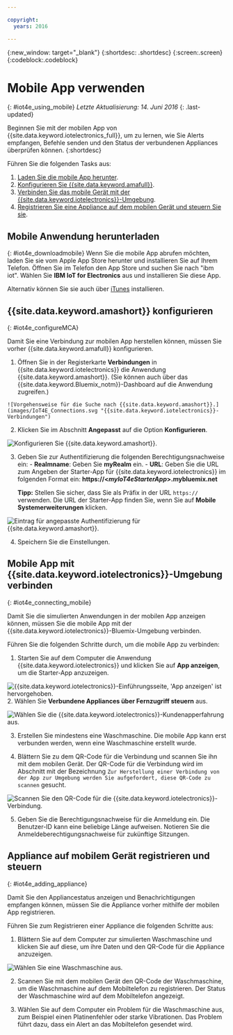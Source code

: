 ```yaml
---

copyright:
  years: 2016

---
```



<!-- Common attributes used in the template are defined as follows: -->
{:new_window: target="_blank"}
{:shortdesc: .shortdesc}
{:screen:.screen}
{:codeblock:.codeblock}

# Mobile App verwenden
{: #iot4e_using_mobile}
*Letzte Aktualisierung: 14. Juni 2016*
{: .last-updated}

Beginnen Sie mit der mobilen App von {{site.data.keyword.iotelectronics_full}}, um zu lernen, wie Sie Alerts empfangen, Befehle senden und den Status der verbundenen Appliances überprüfen können.
{:shortdesc}

Führen Sie die folgenden Tasks aus: 
1. [Laden Sie die mobile App herunter](#iot4e_downloadmobile). 
2. [Konfigurieren Sie {{site.data.keyword.amafull}}](#iot4e_configureMCA). 
3. [Verbinden Sie das mobile Gerät mit der {{site.data.keyword.iotelectronics}}-Umgebung](#iot4e_connecting_mobile). 
4. [Registrieren Sie eine Appliance auf dem mobilen Gerät und steuern Sie sie](#iot4e_adding_appliance). 


 ## Mobile Anwendung herunterladen
 {: #iot4e_downloadmobile}
Wenn Sie die mobile App abrufen möchten, laden Sie sie vom Apple App Store herunter und installieren Sie auf Ihrem Telefon. Öffnen Sie im Telefon den App Store und suchen Sie nach "ibm iot". Wählen Sie **IBM IoT for Electronics** aus und installieren Sie diese App. 

 Alternativ können Sie sie auch über [iTunes](https://itunes.apple.com/us/app/ibm-iot-for-electronics/id1103404928?ls=1&mt=8) installieren. 

## {{site.data.keyword.amashort}} konfigurieren
{: #iot4e_configureMCA}

Damit Sie eine Verbindung zur mobilen App herstellen können, müssen Sie vorher {{site.data.keyword.amafull}} konfigurieren.   

  1. Öffnen Sie in der Registerkarte **Verbindungen** in {{site.data.keyword.iotelectronics}} die Anwendung {{site.data.keyword.amashort}}. (Sie können auch über das {{site.data.keyword.Bluemix_notm}}-Dashboard auf die Anwendung zugreifen.)   

    ![Vorgehensweise für die Suche nach {{site.data.keyword.amashort}}.](images/IoT4E_Connections.svg "{{site.data.keyword.iotelectronics}}-Verbindungen") 

  2. Klicken Sie im Abschnitt **Angepasst** auf die Option **Konfigurieren**. 

   ![Konfigurieren Sie {{site.data.keyword.amashort}}.](images/MCA_config_pg.svg "{{site.data.keyword.amashort}}-Seite zum Konfigurieren der Authentifizierung")   

  3. Geben Sie zur Authentifizierung die folgenden Berechtigungsnachweise ein: 
    - **Realmname**: Geben Sie **myRealm** ein. 
    - **URL**: Geben Sie die URL zum Angeben der Starter-App für {{site.data.keyword.iotelectronics}} im folgenden Format ein: **https://<*myIoT4eStarterApp*>.mybluemix.net**  

      **Tipp:** Stellen Sie sicher, dass Sie als Präfix in der URL `https://` verwenden. Die URL der Starter-App finden Sie, wenn Sie auf **Mobile Systemerweiterungen** klicken. 

  ![Eintrag für angepasste Authentifizierung für {{site.data.keyword.amashort}}.](images/MCA_config_pg2.svg "Eintrag für angepasste Authentifizierung für {{site.data.keyword.amashort}}")  

  4. Speichern Sie die Einstellungen. 

## Mobile App mit {{site.data.keyword.iotelectronics}}-Umgebung verbinden
{: #iot4e_connecting_mobile}

Damit Sie die simulierten Anwendungen in der mobilen App anzeigen können, müssen Sie die mobile App mit der {{site.data.keyword.iotelectronics}}-Bluemix-Umgebung verbinden. 

Führen Sie die folgenden Schritte durch, um die mobile App zu verbinden: 

  1. Starten Sie auf dem Computer die Anwendung {{site.data.keyword.iotelectronics}} und klicken Sie auf **App anzeigen**, um die Starter-App anzuzeigen.   

  ![{{site.data.keyword.iotelectronics}}-Einführungsseite, 'App anzeigen' ist hervorgehoben.](images/IoT4E_getting_started.svg "{{site.data.keyword.iotelectronics}}-Einführungsseite mit 'App anzeigen'")  
  2. Wählen Sie **Verbundene Appliances über Fernzugriff steuern** aus. 

  ![Wählen Sie die {{site.data.keyword.iotelectronics}}-Kundenapperfahrung aus.](images/IoT4E_consumer_app.svg "{{site.data.keyword.iotelectronics}}-Kundenapperfahrung")

  3. Erstellen Sie mindestens eine Waschmaschine. Die mobile App kann erst verbunden werden, wenn eine Waschmaschine erstellt wurde. 

  4.	Blättern Sie zu dem QR-Code für die Verbindung und scannen Sie ihn mit dem mobilen Gerät. Der QR-Code für die Verbindung wird im Abschnitt mit der Bezeichnung `Zur Herstellung einer Verbindung von der App zur Umgebung werden Sie aufgefordert, diese QR-Code zu scannen` gesucht. 

  ![Scannen Sie den QR-Code für die {{site.data.keyword.iotelectronics}}-Verbindung.](images/iot4e_mobile_connect_QR.svg "{{site.data.keyword.iotelectronics}}-QR-Code für Verbindung") 

  5. Geben Sie die Berechtigungsnachweise für die Anmeldung ein. Die Benutzer-ID kann eine beliebige Länge aufweisen. Notieren Sie die Anmeldeberechtigungsnachweise für zukünftige Sitzungen.   

## Appliance auf mobilem Gerät registrieren und steuern
{: #iot4e_adding_appliance}

Damit Sie den Appliancestatus anzeigen und Benachrichtigungen empfangen können, müssen Sie die Appliance vorher mithilfe der mobilen App registrieren. 

Führen Sie zum Registrieren einer Appliance die folgenden Schritte aus: 

  1. Blättern Sie auf dem Computer zur simulierten Waschmaschine und klicken Sie auf diese, um ihre Daten und den QR-Code für die Appliance anzuzeigen. 

  ![Wählen Sie eine Waschmaschine aus.](images/IoT4E_mobile_washer_QR.svg "Wählen Sie eine Waschmaschine aus.") 

  2.	Scannen Sie mit dem mobilen Gerät den QR-Code der Waschmaschine, um die Waschmaschine auf dem Mobiltelefon zu registrieren. Der Status der Waschmaschine wird auf dem Mobiltelefon angezeigt. 

  3. Wählen Sie auf dem Computer ein Problem für die Waschmaschine aus, zum Beispiel einen Platinenfehler oder starke Vibrationen. Das Problem führt dazu, dass ein Alert an das Mobiltelefon gesendet wird. 

